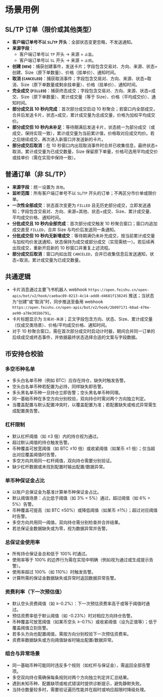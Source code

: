 # 场景用例

## SL/TP 订单（限价或其他类型）

- **客户端订单号不以 `SL`/`TP` 开头**：全部状态变更忽略，不发送通知。
- **来源字段**：
  - 客户端订单号以 `TP` 开头 → 来源 = `止盈`。
  - 客户端订单号以 `SL` 开头 → 来源 = `止损`。
- **创建 (`NEW`)**：捕获创建事件，发送卡片；字段包含交易对、方向、来源、状态=创建、Size（原下单数量）、价格（挂单价）、通知时间。
- **取消 (`CANCELED`)**：捕获取消事件；字段包含交易对、方向、来源、状态=取消、Size（原下单数量或剩余挂单量）、价格（挂单价）、通知时间。
- **完全成交 (`FILLED`)**：捕获终态成交；字段包含交易对、方向、来源、状态=成交、Size（原下单数量）、累计成交量（等于 Size）、价格（平均成交价）、通知时间。
- **部分成交且 10 秒内完成**：首次部分成交启动 10 秒聚合；若窗口内全部成交，合并后发送卡片，状态=成交，累计成交量为总成交量，价格为加权平均成交价。
- **部分成交但 10 秒内未补足**：等待期满后发送卡片，状态统一为部分成交（或成交，保持实现一致），累计成交量为当前累计值，价格取对应成交均价。若之后继续成交，再次进入新窗口并发送新的卡片。
- **部分成交后取消**：在 10 秒窗口内出现取消事件时合并已收集信息，最终状态=取消，累计成交量为已成交数量，Size 保留原下单量，价格可选用平均成交价或挂单价（需在实现中保持一致）。

## 普通订单（非 SL/TP）

- **来源字段**：统一设置为 `其他`。
- **监听范围**：所有客户端订单号不以 `SL`/`TP` 开头的订单；不再区分市价单或限价单。
- **一次性全部成交**：状态首次变更为 `FILLED` 且无历史部分成交，立即发送通知；字段包含交易对、方向、来源=其他、状态=成交、Size、累计成交量、平均成交价格、通知时间。
- **分批成交且 10 秒内全部完成**：首次部分成交触发 10 秒聚合窗口；窗口内追加成交直至 `FILLED`，合并 Size 与均价后发送同一条通知。
- **分批成交但 10 秒内无新增成交**：等待期满仍未补充成交，按当前累计成交量与加权均价发送通知，状态保持为成交或部分成交（实现需统一）。若后续再出现成交，重新开启新的 10 秒窗口并重复上述流程。
- **部分成交后取消**：窗口内如出现 `CANCELED`，合并已收集信息后发送通知，状态=取消，累计成交量为已成交数量。

## 共通逻辑

- 卡片消息通过主要飞书机器人 webhook `https://open.feishu.cn/open-apis/bot/v2/hook/caebac89-0213-4c14-add8-d4681f138245` 推送；当状态为“创建”或“取消”时，同步推送至备用 webhook `https://open.feishu.cn/open-apis/bot/v2/hook/2b097171-60ad-476e-ae90-a78e301bb791`。
- 卡片标题显示为 `交易对-来源`；正文字段包含方向、状态、Size、累计成交量（仅成交类场景）、价格/平均成交价格、通知时间。
- 对于 10 秒聚合窗口，需在首次部分成交时启动计时器，期间合并同一订单的后续成交或终态事件，并依据最终状态选择合适的文案与字段数据。

## 币安持仓校验

### 多空币种名单

- 多头白名单币种（例如 BTC）应存在持仓，缺失时触发告警。
- 空头白名单币种若配置为必持，同样缺失即告警。
- 多头黑名单币种一旦持仓立即告警；空头黑名单币种同理。
- 同一基础币种在多空方向分别校验，双向持仓时需对两个方向独立判定。
- 当覆盖配置与默认配置冲突时，以覆盖配置为准；若配置缺失或格式异常需生成配置类告警。

### 杠杆限制

- 默认杠杆阈值（如 ≤3 倍）内的持仓视为通过。
- 超过默认阈值的持仓触发告警。
- 币种覆盖可放宽阈值（如 BTC ≤10 倍）或收紧阈值（如某币 ≤1 倍）；仅当超出对应覆盖阈值时告警。
- 多空方向共用同一杠杆阈值，双向持仓需要分别验证。
- 缺少杠杆数据或未找到配置时输出配置/数据异常。

### 单币种保证金占比

- 以账户总保证金为基准计算单币种保证金占比。
- 默认阈值场景：占比低于阈值（如 3% < 5%）通过，超过阈值（如 6% > 5%）告警。
- 币种覆盖可提高（如 BTC ≤50%）或降低阈值（如某币 ≤1%）；超过对应阈值时告警。
- 多空方向共用同一阈值，双向持仓需分别检查并合并结果。
- 若总保证金数据缺失或为零，视为数据异常并告警。

### 总保证金使用率

- 所有持仓保证金总和低于 100% 时通过。
- 使用率等于 100% 的边界行为需在实现中明确（例如视为通过或生成提示告警）。
- 使用率超过 100%（如 110%）时触发告警。
- 计算所需的保证金数据缺失或异常时返回数据异常告警。

### 资费利率（下一次预估值）

- 默认空头资费阈值（如 ≥-0.2%）：下一次预估资费率高于或等于阈值时通过。
- 预估资费率低于默认阈值（如 -0.23%）时对相应方向持仓告警。
- 币种覆盖可放宽阈值（如某币空头 ≥-0.1%）或收紧阈值（设为正值等）；低于覆盖阈值立刻告警。
- 若多头方向也配置阈值，需按方向分别校验下一次预估资费率。
- 资费率数据缺失或方向阈值缺省时输出配置/数据异常。

### 组合与异常场景

- 同一基础币种可能同时违反多个规则（如杠杆与保证金），需返回全部告警项。
- 多空双向持仓需确保每条规则对两个方向独立判定并汇总结果。
- 遇到未知币种、配置缺项或格式错误时提供诊断提示，避免静默失败。
- 当持仓数量较多时，需要验证遍历性能并在超时或响应超限时降级处理。
